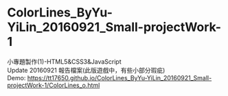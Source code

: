 # ColorLines_ByYu-YiLin_20160921_Small-projectWork-1

小專題製作(1)-HTML5&CSS3&JavaScript</br>
Update 20160921 報告檔案(此版遊戲中，有些小部分瑕疵)</br>
Demo: https://tt17650.github.io/ColorLines_ByYu-YiLin_20160921_Small-projectWork-1/ColorLines_o.html </br>
